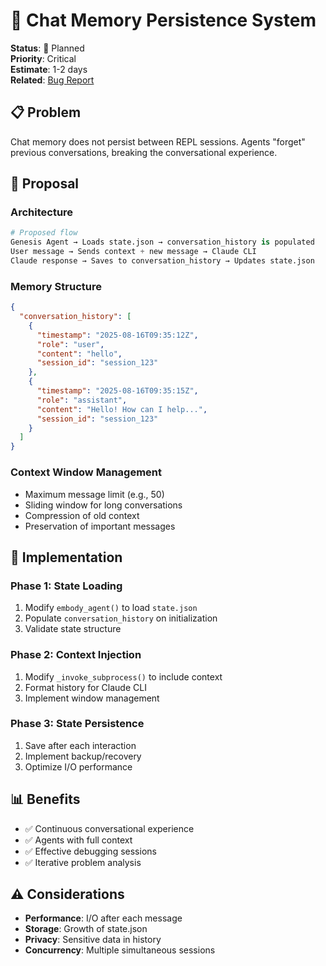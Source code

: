# 🧠 Chat Memory Persistence System

**Status**: 🎯 Planned  
**Priority**: Critical  
**Estimate**: 1-2 days  
**Related**: [Bug Report](../bug-reports/memory-chat-issue/CHAT_MEMORY_AMNESIA_BUG.md)

## 📋 **Problem**
Chat memory does not persist between REPL sessions. Agents "forget" previous conversations, breaking the conversational experience.

## 🎯 **Proposal**

### **Architecture**
```python
# Proposed flow
Genesis Agent → Loads state.json → conversation_history is populated
User message → Sends context + new message → Claude CLI
Claude response → Saves to conversation_history → Updates state.json
```

### **Memory Structure**
```json
{
  "conversation_history": [
    {
      "timestamp": "2025-08-16T09:35:12Z",
      "role": "user", 
      "content": "hello",
      "session_id": "session_123"
    },
    {
      "timestamp": "2025-08-16T09:35:15Z",
      "role": "assistant",
      "content": "Hello! How can I help...",
      "session_id": "session_123"
    }
  ]
}
```

### **Context Window Management**
- Maximum message limit (e.g., 50)
- Sliding window for long conversations
- Compression of old context
- Preservation of important messages

## 🔧 **Implementation**

### **Phase 1: State Loading**
1. Modify `embody_agent()` to load `state.json`
2. Populate `conversation_history` on initialization
3. Validate state structure

### **Phase 2: Context Injection**
1. Modify `_invoke_subprocess()` to include context
2. Format history for Claude CLI
3. Implement window management

### **Phase 3: State Persistence**
1. Save after each interaction
2. Implement backup/recovery
3. Optimize I/O performance

## 📊 **Benefits**
- ✅ Continuous conversational experience
- ✅ Agents with full context
- ✅ Effective debugging sessions
- ✅ Iterative problem analysis

## ⚠️ **Considerations**
- **Performance**: I/O after each message
- **Storage**: Growth of state.json
- **Privacy**: Sensitive data in history
- **Concurrency**: Multiple simultaneous sessions